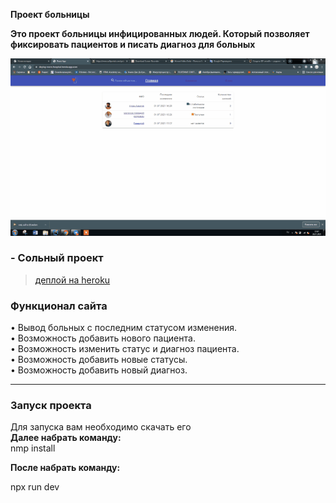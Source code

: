 **Проект больницы**

**Это проект больницы инфицированных людей. Который позволяет фиксировать пациентов и писать диагноз для больных**

![](https://github.com/adam-azhigov/BackendSolo/blob/main/%D0%93%D0%B8%D1%84%D0%BA%D0%B0%20%D1%81%D0%B0%D0%B9%D1%82%D0%B0.gif)    

### - Сольный проект ### 
 > [деплой на heroku](https://deploy-mern-hospital.herokuapp.com/)

### Функционал  сайта

  • Вывод больных с последним статусом изменения.  
  • Возможность  добавить нового пациента.  
  • Возможность изменить статус и диагноз пациента.  
  • Возможность добавить новые статусы.  
  • Возможность добавить новый диагноз.  

---

### Запуск проекта
Для запуска вам необходимо  скачать его   
**Далее набрать команду:**        
 nmp install       

**После набрать команду:**      

npx run dev 

